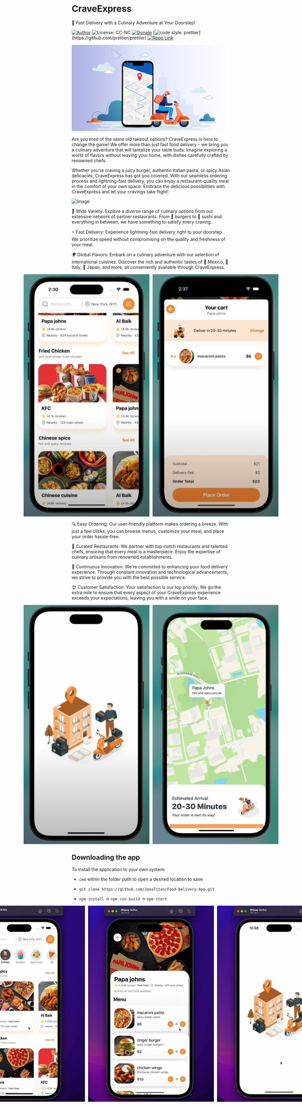 # CraveExpress

🍔 Fast Delivery with a Culinary Adventure at Your Doorstep!

[![Author](https://img.shields.io/badge/Author-JoexTitan-brightgreen.svg)](https://github.com/JoexTitan)
![License: CC-NC](https://img.shields.io/badge/License-CCNC-blue.svg)
[![Donate](https://img.shields.io/badge/Donate-PayPal-brightgreen.svg)](https://github.com/JoexTitan)
[![code style: prettier](https://img.shields.io/badge/code_style-prettier-ff69b4.svg?)](https://github.com/prettier/prettier)
[![Repo Link](https://img.shields.io/badge/Repo-Link-blue.svg)](https://github.com/JoexTitan/Food-Delivery-App)

<!-- <img src="./imgs/logo01.png" width="900">
<img src="./imgs/logo02.jpg" width="900"> -->
<img src="./imgs/logo03.jpg" width="900">
<!-- <img src="./imgs/logo04.jpg" width="900">
<img src="./imgs/logo06.jpg" width="900"> -->

Are you tired of the same old takeout options? CraveExpress is here to change the game! We offer more than just fast food delivery – we bring you a culinary adventure that will tantalize your taste buds. Imagine exploring a world of flavors without leaving your home, with dishes carefully crafted by renowned chefs.

Whether you're craving a juicy burger, authentic Italian pasta, or spicy Asian delicacies, CraveExpress has got you covered. With our seamless ordering process and lightning-fast delivery, you can enjoy a restaurant-quality meal in the comfort of your own space. Embrace the delicious possibilities with CraveExpress and let your cravings take flight!

<div style="display:flex; justify-content:center;">
  <img src="./imgs/AppDemo.gif" alt="Image" width="600" style="object-fit:cover;">
</div>

🌟 Wide Variety: Explore a diverse range of culinary options from our extensive network of partner restaurants. From 🍔 burgers to 🍣 sushi and everything in between, we have something to satisfy every craving.

⚡ Fast Delivery: Experience lightning-fast delivery right to your doorstep. We prioritize speed without compromising on the quality and freshness of your meal.

🌍 Global Flavors: Embark on a culinary adventure with our selection of international cuisines. Discover the rich and authentic tastes of 🌮 Mexico, 🍝 Italy, 🍣 Japan, and more, all conveniently available through CraveExpress.

<div style="display:flex; justify-content:center;">
  <img src="./imgs/1.JPG" alt="Image 1" width="400" style="margin-right: 10px;">
  <img src="./imgs/2.JPG" alt="Image 2" width="400">
</div>

🔍 Easy Ordering: Our user-friendly platform makes ordering a breeze. With just a few clicks, you can browse menus, customize your meal, and place your order hassle-free.

🌟 Curated Restaurants: We partner with top-notch restaurants and talented chefs, ensuring that every meal is a masterpiece. Enjoy the expertise of culinary artisans from renowned establishments.

🚀 Continuous Innovation: We're committed to enhancing your food delivery experience. Through constant innovation and technological advancements, we strive to provide you with the best possible service.

😊 Customer Satisfaction: Your satisfaction is our top priority. We go the extra mile to ensure that every aspect of your CraveExpress experience exceeds your expectations, leaving you with a smile on your face.

<div style="display:flex; justify-content:center;">
  <img src="./imgs/3.JPG" alt="Image 1" width="400" style="margin-right: 10px;">
  <img src="./imgs/4.JPG" alt="Image 2" width="400">
</div>

## Downloading the app

To install the application to your own system:

- `cmd` within the folder path to open a desired location to save

- `git clone https://github.com/JoexTitan/Food-Delivery-App.git`

- `npm install` -> `npm run build` -> `npm start`

<div style="display:flex; justify-content:center;">
  <img src="./imgs/B1.JPG" alt="Image 1" width="400" style="margin-right: 10px;">
  <img src="./imgs/B2.JPG" alt="Image 1" width="400" style="margin-right: 10px;">
  <img src="./imgs/B3.JPG" alt="Image 1" width="400" >
</div>
